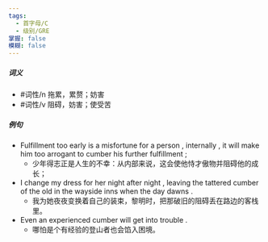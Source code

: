 ```yaml
---
tags:
  - 首字母/C
  - 级别/GRE
掌握: false
模糊: false
---
```

##### 词义
- #词性/n  拖累，累赘；妨害
- #词性/v  阻碍，妨害；使受苦
##### 例句
- Fulfillment too early is a misfortune for a person , internally , it will make him too arrogant to cumber his further fulfillment ;
	- 少年得志正是人生的不幸：从内部来说，这会使他恃才傲物并阻碍他的成长；
- I change my dress for her night after night , leaving the tattered cumber of the old in the wayside inns when the day dawns .
	- 我为她夜夜变换着自己的装束，黎明时，把那破旧的阻碍丢在路边的客栈里。
- Even an experienced cumber will get into trouble .
	- 哪怕是个有经验的登山者也会馅入困境。
